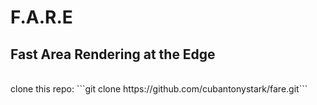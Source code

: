 # F.A.R.E
## Fast Area Rendering at the Edge
<br>
clone this repo:
```git clone https://github.com/cubantonystark/fare.git```

